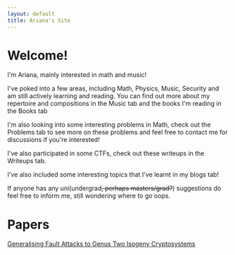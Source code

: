 ```yaml
---
layout: default
title: Ariana's Site
---
```


# Welcome!

I'm Ariana, mainly interested in math and music!

I've poked into a few areas, including Math, Physics, Music, Security and am still actively learning and reading. You can find out more about my repertoire and compositions in the Music tab and the books I'm reading in the Books tab

I'm also looking into some interesting problems in Math, check out the Problems tab to see more on these problems and feel free to contact me for discussions if you're interested!

I've also participated in some CTFs, check out these writeups in the Writeups tab.

I've also included some interesting topics that I've learnt in my blogs tab!

If anyone has any uni(undergrad~~, perhaps masters/grad?~~) suggestions do feel free to inform me, still wondering where to go oops.

# Papers

[Generalising Fault Attacks to Genus Two Isogeny Cryptosystems](https://eprint.iacr.org/2022/196)

